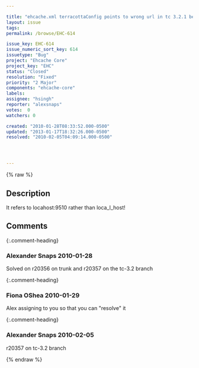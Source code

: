 ```yaml
---

title: "ehcache.xml terracottaConfig points to wrong url in tc 3.2.1 beta"
layout: issue
tags: 
permalink: /browse/EHC-614

issue_key: EHC-614
issue_numeric_sort_key: 614
issuetype: "Bug"
project: "Ehcache Core"
project_key: "EHC"
status: "Closed"
resolution: "Fixed"
priority: "2 Major"
components: "ehcache-core"
labels: 
assignee: "hsingh"
reporter: "alexsnaps"
votes:  0
watchers: 0

created: "2010-01-28T08:33:52.000-0500"
updated: "2013-01-17T18:32:26.000-0500"
resolved: "2010-02-05T04:09:14.000-0500"




---
```


{% raw %}

## Description

<div markdown="1" class="description">

It refers to locahost:9510 rather than loca\_l\_host!

</div>

## Comments


{:.comment-heading}
### **Alexander Snaps** <span class="date">2010-01-28</span>

<div markdown="1" class="comment">

Solved on r20356 on trunk
and r20357 on the tc-3.2 branch

</div>


{:.comment-heading}
### **Fiona OShea** <span class="date">2010-01-29</span>

<div markdown="1" class="comment">

Alex assigning to you so that you can "resolve" it

</div>


{:.comment-heading}
### **Alexander Snaps** <span class="date">2010-02-05</span>

<div markdown="1" class="comment">

r20357 on tc-3.2 branch

</div>



{% endraw %}
